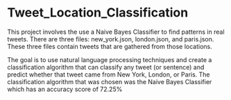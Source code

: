 # Tweet_Location_Classification
This project involves the use a Naive Bayes Classifier to find patterns in real tweets. There are three files: new_york.json, london.json, and paris.json. These three files contain tweets that are gathered from those locations.

The goal is to use natural language processing techniques and create a classification algorithm that can classify any tweet (or sentence) and predict whether that tweet came from New York, London, or Paris. The classification algorithm that was chosen was the Naive Bayes Classifier which has an accuracy score of 72.25%
